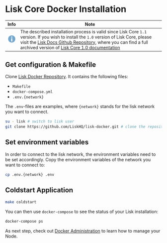 # Lisk Core Docker Installation

Info | Note
---- | ----
![info note](../../../info-icon.png "Info Note") | The described installation process is valid since Lisk Core `1.1` version. If you wish to install the `1.0` version of Lisk Core, please visit the [Lisk Docs Github Repository](https://github.com/LiskHQ/lisk-docs), where you can find a full archived version of [Lisk Core 1.0 documentation](https://github.com/LiskHQ/lisk-docs/blob/core-1.0.0/introduction.md)

## Get configuration & Makefile

Clone [Lisk Docker Repository](https://github.com/LiskHQ/lisk-docker). It contains the following files:
- `Makefile`
- `docker-compose.yml`
- `.env.{network}`

The `.env`-files are examples, where `{network}` stands for the lisk network you want to connect.

```bash
su - lisk # switch to lisk user
git clone https://github.com/LiskHQ/lisk-docker.git # clone the repository
```

## Set environment variables

In order to connect to the lisk network, the environment variables need to be set accordingly.
Copy the environment variables of the network you want to connect to:

```bash
cp .env.{network} .env
```

## Coldstart Application

```bash
make coldstart
```

You can then use `docker-compose` to see the status of your Lisk installation:

```bash
docker-compose ps
```

As next step, check out [Docker Administration](../../../user-guide/administration/docker/admin-docker.md) to learn how to manage your Node.
